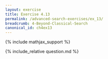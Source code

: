 ```yaml
---
layout: exercise
title: Exercise 4.13
permalink: /advanced-search-exercises/ex_13/
breadcrumb: 4-Beyond-Classical-Search
canonical_id: ch4ex13
---
```


{% include mathjax_support %}
<div id="hiddden">{% include_relative question.md %}</div>
